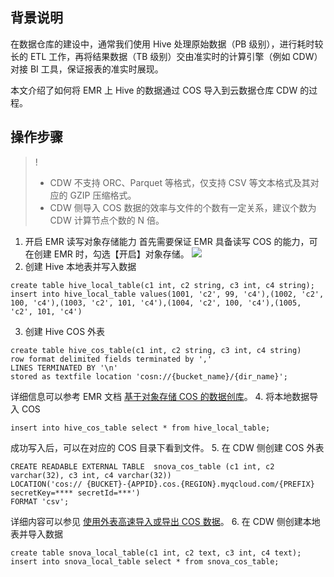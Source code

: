 ## 背景说明
在数据仓库的建设中，通常我们使用 Hive 处理原始数据（PB 级别），进行耗时较长的 ETL 工作，再将结果数据（TB 级别）交由准实时的计算引擎（例如 CDW）对接 BI 工具，保证报表的准实时展现。

本文介绍了如何将 EMR 上 Hive 的数据通过 COS 导入到云数据仓库 CDW 的过程。

## 操作步骤
>!
>- CDW 不支持 ORC、Parquet 等格式，仅支持 CSV 等文本格式及其对应的 GZIP 压缩格式。
>- CDW 侧导入 COS 数据的效率与文件的个数有一定关系，建议个数为 CDW 计算节点个数的 N 倍。

1. 开启 EMR 读写对象存储能力
首先需要保证 EMR 具备读写 COS 的能力，可在创建 EMR 时，勾选【开启】对象存储。
![](https://main.qcloudimg.com/raw/160a06fdf4442962f901b360a06b364c.png)
2. 创建 Hive 本地表并写入数据
```
create table hive_local_table(c1 int, c2 string, c3 int, c4 string);
insert into hive_local_table values(1001, 'c2', 99, 'c4'),(1002, 'c2', 100, 'c4'),(1003, 'c2', 101, 'c4'),(1004, 'c2', 100, 'c4'),(1005, 'c2', 101, 'c4')
```
3. 创建 Hive COS 外表
```
create table hive_cos_table(c1 int, c2 string, c3 int, c4 string) 
row format delimited fields terminated by ',' 
LINES TERMINATED BY '\n'
stored as textfile location 'cosn://{bucket_name}/{dir_name}';
```
详细信息可以参考 EMR 文档 [基于对象存储 COS 的数据创库](https://cloud.tencent.com/document/product/589/12319)。
4. 将本地数据导入 COS
```
insert into hive_cos_table select * from hive_local_table;
```
成功写入后，可以在对应的 COS 目录下看到文件。
5. 在 CDW 侧创建 COS 外表
```
CREATE READABLE EXTERNAL TABLE  snova_cos_table (c1 int, c2 varchar(32), c3 int, c4 varchar(32)) 
LOCATION('cos:// {BUCKET}-{APPID}.cos.{REGION}.myqcloud.com/{PREFIX} secretKey=**** secretId=***')
FORMAT 'csv';
```
详细内容可以参见 [使用外表高速导入或导出 COS 数据](https://cloud.tencent.com/document/product/878/34875)。
6. 在 CDW 侧创建本地表并导入数据
```
create table snova_local_table(c1 int, c2 text, c3 int, c4 text);
insert into snova_local_table select * from snova_cos_table;
```

